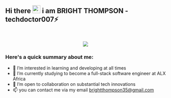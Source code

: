 ## Hi there <img src="https://media.giphy.com/media/hvRJCLFzcasrR4ia7z/giphy.gif" width="25px"></a> i am BRIGHT THOMPSON - techdoctor007⚡

<br/>
<p align="center">
  <a href="https://github.com/ghostdev-labs/readme-typing-svg"><img src="https://readme-typing-svg.herokuapp.com/?lines=I%20loveee%20Technology!%20😍;I%20am%20a%20Software%20Developer,;An%20Entrepreneur.;I%20focus%20on%20new%20developments%20in%20my%20field.;I%20am%20passionate%20about%20all%20aspects%20of%20Tech.&font=Fira%20Code&center=true&width=550&height=45&color=#3498db&vCenter=true&size=22&pause=1000"></a>
</p>


### Here's a quick summary about me:

- 👀 I’m interested in learning and developing at all times
- 🌱 I’m currently studying to become a full-stack software engineer at ALX Africa
- 💞️ I’m open to collaboration on substantial tech innovations
- 📫 you can contact me via my email brightthompson35@gmail.com

<!---
Thompsonbright007/Thompsonbright007 is a ✨ special ✨ repository because its `README.md` (this file) appears on your GitHub profile.
You can click the Preview link to take a look at your changes.
--->
